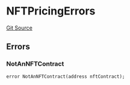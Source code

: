 # NFTPricingErrors
[Git Source](https://github.com/thrackle-io/rules-engine/blob/0add9b8cd140006448dad92dd54fc23fca23f012/src/common/IErrors.sol)


## Errors
### NotAnNFTContract

```solidity
error NotAnNFTContract(address nftContract);
```

